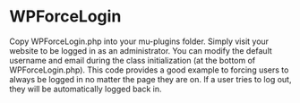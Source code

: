 # WPForceLogin

Copy WPForceLogin.php into your mu-plugins folder. Simply visit your website to be logged in as an administrator. You can modify the default username and email during the class initialization (at the bottom of WPForceLogin.php). This code provides a good  example to forcing users to always be logged in no matter the page they are on. If a user tries to log out, they will be automatically logged back in. 
